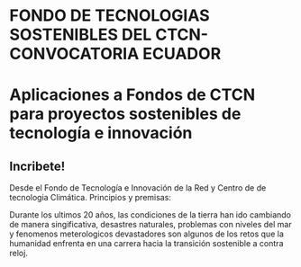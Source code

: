 # FONDO DE TECNOLOGIAS SOSTENIBLES DEL CTCN-CONVOCATORIA ECUADOR
<html>
<h1>Aplicaciones a Fondos de CTCN para proyectos sostenibles de tecnología e innovación</h1>
<h2>Incribete!</h2>
Desde el Fondo de Tecnología e Innovación de la Red y Centro de de tecnologia Climática.
Principios y premisas:
                                                                                            
Durante los ultimos 20 años, las condiciones de la tierra han ido cambiando de manera singificativa, desastres naturales, problemas con niveles del mar y fenomenos meterologicos devastadores son algunos de los retos que la humanidad enfrenta en una carrera hacia la transición sostenible a contra reloj.                                                                                            
                                                                                            
</html>
